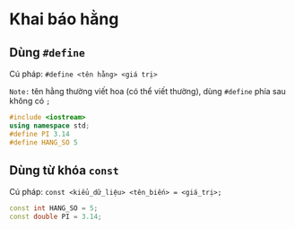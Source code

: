 # Khai báo hằng

## Dùng `#define`

Cú pháp: `#define <tên hằng> <giá trị>`

`Note:` tên hằng thường viết hoa (có thể viết thường), dùng `#define` phía sau không có `;`

```cpp
#include <iostream>
using namespace std;
#define PI 3.14
#define HANG_SO 5
```

## Dùng từ khóa `const`

Cú pháp: `const <kiểu_dữ_liệu> <tên_biến> = <giá_trị>;`

```cpp
const int HANG_SO = 5;
const double PI = 3.14;
```
